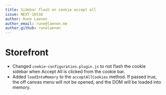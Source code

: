```yaml
---
title: Sidebar flash on cookie accept all
issue: NEXT-16516
author: Rune Laenen
author_email: rune@laenen.me 
author_github: runelaenen
---
```

# Storefront
* Changed `cookie-configuration.plugin.js` to not flash the cookie sidebar when Accept All is clicked from the cookie bar.
* Added `loadIntoMemory` to the `acceptAllCookies` method. If passed true, the off canvas menu will not be opened, and the DOM will be loaded into memory.
